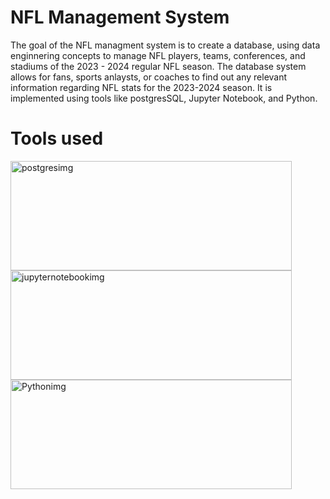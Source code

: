 # NFL Management System

The goal of the NFL managment system is to create a database, using data enginnering concepts to manage
NFL players, teams, conferences, and stadiums of the 2023 - 2024 regular NFL season. The database system allows for fans,
sports anlaysts, or coaches to find out any relevant information regarding NFL stats for the 2023-2024 season. It is 
implemented using tools like postgresSQL, Jupyter Notebook, and Python.

# Tools used
<img width = "450" img height = "175" alt="postgresimg" src = "https://tse2.mm.bing.net/th?id=OIP.5eAy58BXR6eyTD5BDjFbAwHaDZ&pid=Api&P=0&h=180">
<img width = "450" img height = "175" alt="jupyternotebookimg" src = "https://tse3.mm.bing.net/th?id=OIP.BWugDHBz7qW9EOPZfSk7fgHaFx&pid=Api&P=0&h=180">
<img width = "450" img height = "175" alt="Pythonimg" src = "https://tse4.mm.bing.net/th?id=OIP.9S6VtzL6bysprm6gao1uugHaEK&pid=Api&P=0&h=180">

